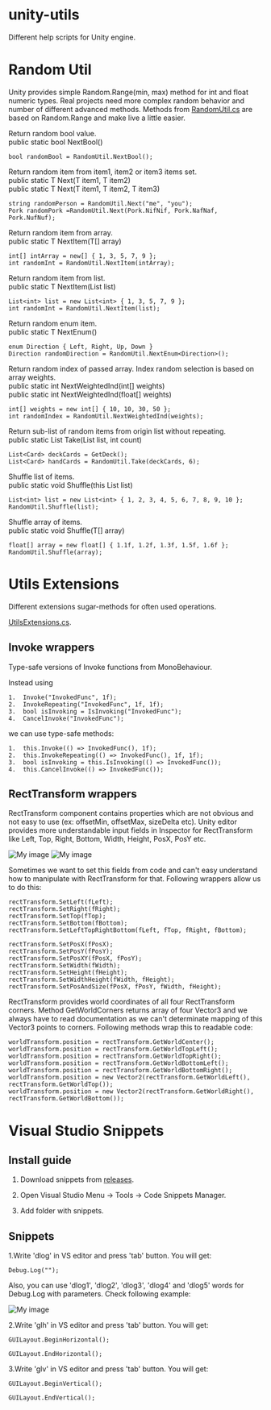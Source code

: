 # unity-utils
Different help scripts for Unity engine.

Random Util
======
Unity provides simple Random.Range(min, max) method for int and float numeric types. Real projects need more complex random behavior and number of different advanced methods. Methods from [RandomUtil.cs](//github.com/nubick/unity-utils/blob/master/sources/Assets/Scripts/Utils/RandomUtil.cs) are based on Random.Range and make live a little easier.

Return random bool value.<br/>
public static bool NextBool()

    bool randomBool = RandomUtil.NextBool();
    
Return random item from item1, item2 or item3 items set.<br/>
public static T Next<T>(T item1, T item2)<br/>
public static T Next<T>(T item1, T item2, T item3)<br/>
    
    string randomPerson = RandomUtil.Next("me", "you");
    Pork randomPork =RandomUtil.Next(Pork.NifNif, Pork.NafNaf, Pork.NufNuf);
    
Return random item from array.<br/>
public static T NextItem<T>(T[] array)
    
    int[] intArray = new[] { 1, 3, 5, 7, 9 };
    int randomInt = RandomUtil.NextItem(intArray);
    
Return random item from list.<br/>
public static T NextItem<T>(List<T> list)
    
    List<int> list = new List<int> { 1, 3, 5, 7, 9 };
    int randomInt = RandomUtil.NextItem(list);
    
Return random enum item.<br/>
public static T NextEnum<T>()

    enum Direction { Left, Right, Up, Down }
    Direction randomDirection = RandomUtil.NextEnum<Direction>();
    
Return random index of passed array. Index random selection is based on array weights.<br/>
public static int NextWeightedInd(int[] weights)<br/>
public static int NextWeightedInd(float[] weights)

    int[] weights = new int[] { 10, 10, 30, 50 };
    int randomIndex = RandomUtil.NextWeightedInd(weights);
    
Return sub-list of random items from origin list without repeating.<br/>
public static List<T> Take<T>(List<T> list, int count)

    List<Card> deckCards = GetDeck();
    List<Card> handCards = RandomUtil.Take(deckCards, 6);
    
Shuffle list of items.<br/>
public static void Shuffle<T>(this List<T> list)
    
    List<int> list = new List<int> { 1, 2, 3, 4, 5, 6, 7, 8, 9, 10 };
    RandomUtil.Shuffle(list);
    
Shuffle array of items.<br/>
public static void Shuffle<T>(T[] array)

    float[] array = new float[] { 1.1f, 1.2f, 1.3f, 1.5f, 1.6f };
    RandomUtil.Shuffle(array);


Utils Extensions
======
Different extensions sugar-methods for often used operations.

[UtilsExtensions.cs](//github.com/nubick/unity-utils/blob/master/sources/Assets/Scripts/Utils/UtilsExtensions.cs).

Invoke wrappers
------
Type-safe versions of Invoke functions from MonoBehaviour.

Instead using 

    1.  Invoke("InvokedFunc", 1f);
    2.  InvokeRepeating("InvokedFunc", 1f, 1f);
    3.  bool isInvoking = IsInvoking("InvokedFunc");
    4.  CancelInvoke("InvokedFunc");

we can use type-safe methods:

    1.  this.Invoke(() => InvokedFunc(), 1f);
    2.  this.InvokeRepeating(() => InvokedFunc(), 1f, 1f);
    3.  bool isInvoking = this.IsInvoking(() => InvokedFunc());
    4.  this.CancelInvoke(() => InvokedFunc());

RectTransform wrappers
------
RectTransform component contains properties which are not obvious and not easy to use (ex: offsetMin, offsetMax, sizeDelta etc). Unity editor provides more understandable input fields in Inspector for RectTransform like Left, Top, Right, Bottom, Width, Height, PosX, PosY etc.

![My image](http://nubick.github.com/readme/rect-transform-editor2.png)
![My image](http://nubick.github.com/readme/rect-transform-editor1.png)

Sometimes we want to set this fields from code and can't easy understand how to manipulate with RectTransform for that. Following wrappers allow us to do this:

    rectTransform.SetLeft(fLeft);
    rectTransform.SetRight(fRight);
    rectTransform.SetTop(fTop);
    rectTransform.SetBottom(fBottom);
    rectTransform.SetLeftTopRightBottom(fLeft, fTop, fRight, fBottom);
    
    rectTransform.SetPosX(fPosX);
    rectTransform.SetPosY(fPosY);
    rectTransform.SetPosXY(fPosX, fPosY);    
    rectTransform.SetWidth(fWidth);
    rectTransform.SetHeight(fHeight);
    rectTransform.SetWidthHeight(fWidth, fHeight);
    rectTransform.SetPosAndSize(fPosX, fPosY, fWidth, fHeight);

RectTransform provides world coordinates of all four RectTransform corners. Method GetWorldCorners returns array of four Vector3 and we always have to read documentation as we can't determinate mapping of this Vector3 points to corners. Following methods wrap this to readable code:

    worldTransform.position = rectTransform.GetWorldCenter();
    worldTransform.position = rectTransform.GetWorldTopLeft();
    worldTransform.position = rectTransform.GetWorldTopRight();
    worldTransform.position = rectTransform.GetWorldBottomLeft();
    worldTransform.position = rectTransform.GetWorldBottomRight();
    worldTransform.position = new Vector2(rectTransform.GetWorldLeft(), rectTransform.GetWorldTop());
    worldTransform.position = new Vector2(rectTransform.GetWorldRight(), rectTransform.GetWorldBottom());


Visual Studio Snippets
======
Install guide
------

1. Download snippets from
[releases](//github.com/nubick/unity-utils/releases).

2. Open Visual Studio Menu -> Tools -> Code Snippets Manager.

3. Add folder with snippets.

Snippets
------
1.Write 'dlog' in VS editor and press 'tab' button. You will get:

    Debug.Log("");

Also, you can use 'dlog1', 'dlog2', 'dlog3', 'dlog4' and 'dlog5' words for Debug.Log with parameters. Check following example:

![My image](http://nubick.github.com/readme/dlog-snippets.gif)


2.Write 'glh' in VS editor and press 'tab' button. You will get:

    GUILayout.BeginHorizontal();
    
    GUILayout.EndHorizontal();

3.Write 'glv' in VS editor and press 'tab' button. You will get:

    GUILayout.BeginVertical();
    
    GUILayout.EndVertical();
